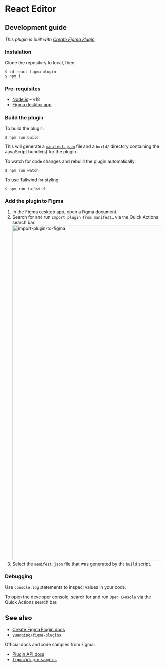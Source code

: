 # React Editor

## Development guide

*This plugin is built with [Create Figma Plugin](https://yuanqing.github.io/create-figma-plugin/).*

### Instalation

Clone the repository to local, then 

```
$ cd react-figma-plugin
$ npm i
```

### Pre-requisites

- [Node.js](https://nodejs.org) – v18
- [Figma desktop app](https://figma.com/downloads/)

### Build the plugin

To build the plugin:

```
$ npm run build
```

This will generate a [`manifest.json`](https://figma.com/plugin-docs/manifest/) file and a `build/` directory containing the JavaScript bundle(s) for the plugin.

To watch for code changes and rebuild the plugin automatically:

```
$ npm run watch
```

To use Tailwind for styling:


```
$ npm run tailwind
```

### Add the plugin to Figma

1. In the Figma desktop app, open a Figma document.
2. Search for and run `Import plugin from manifest…` via the Quick Actions search bar.
   <img width="1084" alt="import-plugin-to-figma" src="https://github.com/pbroom/react-figma-plugin/assets/116581966/e031eb11-1fec-43f4-9815-73a4240c59ba">
3. Select the `manifest.json` file that was generated by the `build` script.

### Debugging

Use `console.log` statements to inspect values in your code.

To open the developer console, search for and run `Open Console` via the Quick Actions search bar.

## See also

- [Create Figma Plugin docs](https://yuanqing.github.io/create-figma-plugin/)
- [`yuanqing/figma-plugins`](https://github.com/yuanqing/figma-plugins#readme)

Official docs and code samples from Figma:

- [Plugin API docs](https://figma.com/plugin-docs/)
- [`figma/plugin-samples`](https://github.com/figma/plugin-samples#readme)
